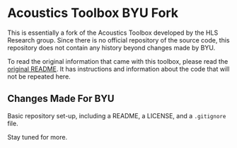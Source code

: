 # Acoustics Toolbox BYU Fork

This is essentially a fork of the Acoustics Toolbox developed by the HLS Research group.
Since there is no official repository of the source code, this repository does
not contain any history beyond changes made by BYU.

To read the original information that came with this toolbox, please read
the [original README](README_orig.md). It has instructions and information about the
code that will not be repeated here.

## Changes Made For BYU

Basic repository set-up, including a README, a LICENSE, and a `.gitignore` file.

Stay tuned for more.